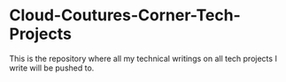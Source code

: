 # Cloud-Coutures-Corner-Tech-Projects
This is the repository where all my technical writings on all tech projects I write will be pushed to.

